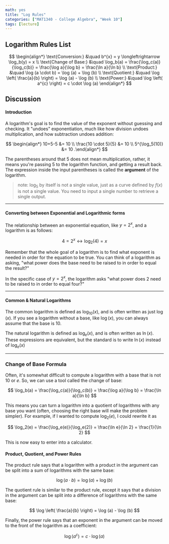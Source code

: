 ```yaml
---
math: yes
title: "Log Rules"
categories: ["MAT1340 - College Algebra", "Week 10"]
tags: [lecture]
---
```


## Logarithm Rules List

$$
\begin{align*}
\text{Conversion:} &\quad b^{x} = y \longleftrightarrow \log_b(y) = x \\
\text{Change of Base:} &\quad \log_b(a) = \frac{\log_c(a)}{\log_c(b)} = \frac{\log a}{\log b} = \frac{\ln a}{\ln b} \\
\text{Product:} &\quad \log (a \cdot b) = \log (a) + \log (b) \\
\text{Quotient:} &\quad \log \left( \frac{a}{b} \right) = \log (a) - \log (b) \\
\text{Power:} &\quad \log \left( a^{c} \right) = c \cdot \log (a)
\end{align*}
$$

## Discussion

#### Introduction

A logarithm's goal is to find the value of the exponent without guessing and checking. It "undoes" exponentiation, much like how division undoes multiplication, and how subtraction undoes addition:

$$
\begin{align*}
    10+5-5 &= 10 \\
\frac{10 \cdot 5}{5} &= 10 \\
5^{\log_5(10)} &= 10
.\end{align*}
$$

The parentheses around that 5 does not mean multiplication, rather, it means you're passing $5$ to the logarithm function, and getting a result back. The expression inside the input parentheses is called the **argument** of the logarithm.

> note: $\log_5$ by itself is not a single value, just as a curve defined by $f(x)$ is not a single value. You need to input a single number to retrieve a single output.

---

#### Converting between Exponential and Logarithmic forms

The relationship between an exponential equation, like $y=2^{x}$, and a logarithm is as follows:

$$
4=2^{x} \longleftrightarrow \log_2\left(4\right) = x
$$

Remember that the whole goal of a logarithm is to find what exponent is needed in order for the equation to be true. You can think of a logarithm as asking, "what power does the base need to be raised to in order to equal the result?"

In the specific case of $y=2^{x}$, the logarithm asks "what power does 2 need to be raised to in order to equal four?"

---

#### Common & Natural Logarithms

The common logarithm is defined as $\log_{10}(x)$, and is often written as just $\log(x)$. If you see a logarithm without a base, like $\log(x)$, you can always assume that the base is 10.

The natural logarithm is defined as $\log_e(x)$, and is often written as $\ln(x)$. These expressions are equivalent, but the standard is to write $\ln(x)$ instead of $\log_e(x)$

---

### Change of Base Formula

Often, it's somewhat difficult to compute a logarithm with a base that is not 10 or $e$. So, we can use a tool called the change of base:

$$
\log_b(a) = \frac{\log_c(a)}{\log_c(b)} = \frac{\log a}{\log b} = \frac{\ln a}{\ln b}
$$

This means you can turn a logarithm into a quotient of logarithms with any base you want (often, choosing the right base will make the problem simpler). For example, if I wanted to compute $\log_2(e)$, I could rewrite it as

$$
\log_2(e) = \frac{\log_e(e)}{\log_e(2)} = \frac{\ln e}{\ln 2} = \frac{1}{\ln 2}
$$

This is now easy to enter into a calculator.

#### Product, Quotient, and Power Rules

The product rule says that a logarithm with a product in the argument can be split into a sum of logarithms with the same base:

$$
\log (a \cdot b) = \log (a) + \log (b)
$$

The quotient rule is similar to the product rule, except it says that a division in the argument can be split into a difference of logarithms with the same base:

$$
\log \left( \frac{a}{b} \right) = \log (a) - \log (b)
$$

Finally, the power rule says that an exponent in the argument can be moved to the front of the logarithm as a coefficient:

$$
\log \left( a^{c} \right) = c \cdot \log (a)
$$

